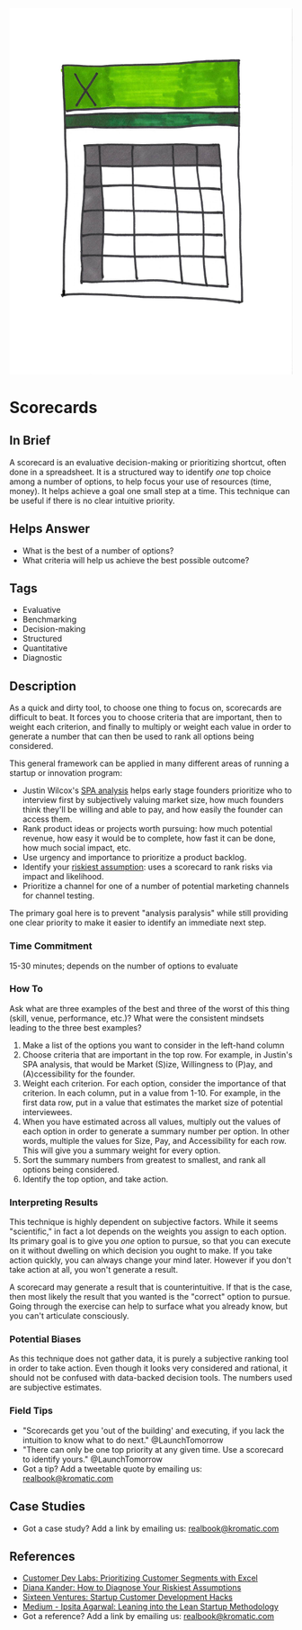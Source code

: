 ![](/assets/illustration-resultsexperiment-window-grid-color.jpg)
# Scorecards

## In Brief

A scorecard is an evaluative decision-making or prioritizing shortcut, often done in a spreadsheet. It is a structured way to identify *one* top choice among a number of options, to help focus your use of resources (time, money). It helps achieve a goal one small step at a time. This technique can be useful if there is no clear intuitive priority. 

## Helps Answer
 * What is the best of a number of options?
 * What criteria will help us achieve the best possible outcome?

## Tags
 * Evaluative
 * Benchmarking
 * Decision-making
 * Structured
 * Quantitative
 * Diagnostic

## Description

As a quick and dirty tool, to choose one thing to focus on, scorecards are difficult to beat. It forces you to choose criteria that are important, then to weight each criterion, and finally to multiply or weight each value in order to generate a number that can then be used to rank all options being considered.

This general framework can be applied in many different areas of running a startup or innovation program:
* Justin Wilcox's [SPA analysis](http://customerdevlabs.com/2012/08/23/prioritizing-customer-segments-with-excel/) helps early stage founders prioritize who to interview first by subjectively valuing market size, how much founders think they'll be willing and able to pay, and how easily the founder can access them.
* Rank product ideas or projects worth pursuing: how much potential revenue, how easy it would be to complete, how fast it can be done, how much social impact, etc.
* Use urgency and importance to prioritize a product backlog.
* Identify your [riskiest assumption](https://dkander.wordpress.com/2013/05/07/how-to-diagnose-your-riskiest-assumptions/): uses a scorecard to rank risks via impact and likelihood.
* Prioritize a channel for one of a number of potential marketing channels for channel testing.

The primary goal here is to prevent "analysis paralysis" while still providing one clear priority to make it easier to identify an immediate next step. 

### Time Commitment

15-30 minutes; depends on the number of options to evaluate

### How To

Ask what are three examples of the best and three of the worst of this thing (skill, venue, performance, etc.)?
What were the consistent mindsets leading to the three best examples? 

1. Make a list of the options you want to consider in the left-hand column
2. Choose criteria that are important in the top row. For example, in Justin's SPA analysis, that would be Market (S)ize, Willingness to (P)ay, and (A)ccessibility for the founder.
3. Weight each criterion. For each option, consider the importance of that criterion. In each column, put in a value from 1-10. For example, in the first data row, put in a value that estimates the market size of potential interviewees. 
4. When you have estimated across all values, multiply out the values of each option in order to generate a summary number per option. In other words, multiple the values for Size, Pay, and Accessibility for each row. This will give you a summary weight for every option.
5. Sort the summary numbers from greatest to smallest, and rank all options being considered. 
6. Identify the top option, and take action. 

### Interpreting Results

This technique is highly dependent on subjective factors. While it seems "scientific," in fact a lot depends on the weights you assign to each option. Its primary goal is to give you *one* option to pursue, so that you can execute on it without dwelling on which decision you ought to make. If you take action quickly, you can always change your mind later. However if you don't take action at all, you won't generate a result. 

A scorecard may generate a result that is counterintuitive. If that is the case, then most likely the result that you wanted is the "correct" option to pursue. Going through the exercise can help to surface what you already know, but you can't articulate consciously.

### Potential Biases

As this technique does not gather data, it is purely a subjective ranking tool in order to take action. Even though it looks very considered and rational, it should not be confused with data-backed decision tools. The numbers used are subjective estimates. 

### Field Tips
* "Scorecards get you 'out of the building' and executing, if you lack the intuition to know what to do next." @LaunchTomorrow
* "There can only be one top priority at any given time. Use a scorecard to identify yours." @LaunchTomorrow
* Got a tip? Add a tweetable quote by emailing us: [realbook@kromatic.com](mailto:realbook@kromatic.com)

## Case Studies
* Got a case study? Add a link by emailing us: [realbook@kromatic.com](mailto:realbook@kromatic.com) 
 
## References
* [Customer Dev Labs: Prioritizing Customer Segments with Excel](http://customerdevlabs.com/2012/08/23/prioritizing-customer-segments-with-excel/)
* [Diana Kander: How to Diagnose Your Riskiest Assumptions](https://dkander.wordpress.com/2013/05/07/how-to-diagnose-your-riskiest-assumptions/)
* [Sixteen Ventures: Startup Customer Development Hacks](http://sixteenventures.com/startup-customer-development-hacks)
* [Medium - Ipsita Agarwal: Leaning into the Lean Startup Methodology](https://medium.com/@ipsita/leaning-into-the-startup-methodology-b5327ac02d98)
* Got a reference? Add a link by emailing us: [realbook@kromatic.com](realbook@kromatic.com)
